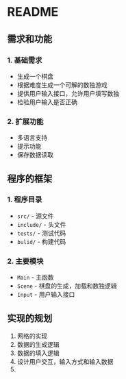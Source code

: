 # README

## 需求和功能

### 1. 基础需求

- 生成一个棋盘
- 根据难度生成一个可解的数独游戏
- 提供用户输入接口，允许用户填写数独
- 检验用户输入是否正确

### 2. 扩展功能

- 多语言支持
- 提示功能
- 保存数据读取

## 程序的框架

### 1. 程序目录

- `src/` - 源文件
- `include/` - 头文件
- `tests/` - 测试代码
- `bulid/` - 构建代码

### 2. 主要模块

- `Main` - 主函数
- `Scene` - 棋盘的生成，加载和数独逻辑
- `Input` - 用户输入接口

## 实现的规划

1. 网格的实现
2. 数据的生成逻辑
3. 数据的填入逻辑
4. 设计用户交互，输入方式和输入数据
5. 